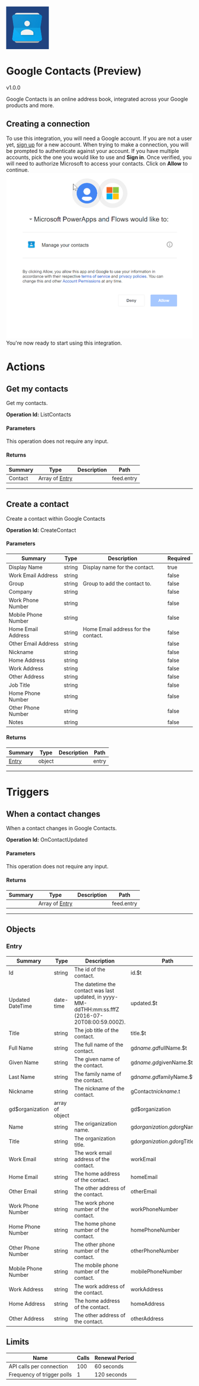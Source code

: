 ![Icon](icon.png)

# Google Contacts (Preview)

v1.0.0

Google Contacts is an online address book, integrated across your Google products and more.

## Creating a connection

To use this integration, you will need a Google account. If you are not a user yet,  [sign up](https://google.com/) for a new account.
When trying to make a connection, you will be prompted to authenticate against your account. If you have multiple accounts, pick the one you would like to use and **Sign in**. 
Once verified, you will need to authorize Microsoft to access your contacts. Click on **Allow** to continue. 
![Image 1](media/Figure_1.png)
You&#x27;re now ready to start using this integration. 


# Actions

## Get my contacts
Get my contacts.

**Operation Id:** ListContacts

#### Parameters
This operation does not require any input.

#### Returns
| Summary | Type | Description | Path |
|---------|------|-------------|------|
| Contact | Array of [Entry](#entry) |  | feed.entry |

___

## Create a contact
Create a contact within Google Contacts

**Operation Id:** CreateContact

#### Parameters
| Summary | Type | Description | Required |
|---------|------|-------------|----------|
| Display Name | string | Display name for the contact. | true |
| Work Email Address | string |  | false |
| Group | string | Group to add the contact to. | false |
| Company | string |  | false |
| Work Phone Number | string |  | false |
| Mobile Phone Number | string |  | false |
| Home Email Address | string | Home Email address for the contact. | false |
| Other Email Address | string |  | false |
| Nickname | string |  | false |
| Home Address | string |  | false |
| Work Address | string |  | false |
| Other Address | string |  | false |
| Job Title | string |  | false |
| Home Phone Number | string |  | false |
| Other Phone Number | string |  | false |
| Notes | string |  | false |

#### Returns
| Summary | Type | Description | Path |
|---------|------|-------------|------|
| [Entry](#entry) | object |  | entry |

___

# Triggers

## When a contact changes
When a contact changes in Google Contacts.

**Operation Id:** OnContactUpdated

#### Parameters
This operation does not require any input.

#### Returns
| Summary | Type | Description | Path |
|---------|------|-------------|------|
|  | Array of [Entry](#entry) |  | feed.entry |

___


## Objects

### Entry


| Summary | Type | Description | Path |
|---------|------|-------------|------|
| Id | string | The id of the contact. | id.$t |
| Updated DateTime | date-time | The datetime the contact was last updated, in yyyy-MM-ddTHH:mm:ss.fffZ (2016-07-20T08:00:59.000Z). | updated.$t |
| Title | string | The job title of the contact. | title.$t |
| Full Name | string | The full name of the contact. | gd$name.gd$fullName.$t |
| Given Name | string | The given name of the contact. | gd$name.gd$givenName.$t |
| Last Name | string | The family name of the contact. | gd$name.gd$familyName.$t |
| Nickname | string | The nickname of the contact. | gContact$nickname.$t |
| gd$organization | array of object |  | gd$organization |
| Name | string | The origanization name. | gd$organization.gd$orgName.$t |
| Title | string | The organization title. | gd$organization.gd$orgTitle.$t |
| Work Email | string | The work email address of the contact. | workEmail |
| Home Email | string | The home address of the contact. | homeEmail |
| Other Email | string | The other address of the contact. | otherEmail |
| Work Phone Number | string | The work phone number of the contact. | workPhoneNumber |
| Home Phone Number | string | The home phone number of the contact. | homePhoneNumber |
| Other Phone Number | string | The other phone number of the contact. | otherPhoneNumber |
| Mobile Phone Number | string | The mobile phone number of the contact. | mobilePhoneNumber |
| Work Address | string | The work address of the contact. | workAddress |
| Home Address | string | The home address of the contact. | homeAddress |
| Other Address | string | The other address of the contact. | otherAddress |

## Limits
| Name | Calls | Renewal Period |
|------|-------|----------------|
| API calls per connection | 100 | 60 seconds |
| Frequency of trigger polls | 1 | 120 seconds |

